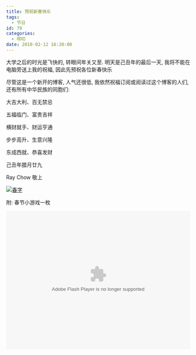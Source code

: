 ```yaml
---
title: 预祝新春快乐
tags:
  - 节日
id: 79
categories:
  - 唠叨
date: 2010-02-12 16:20:00
---
```


大学之后的时光是飞快的, 转眼间年关又至. 明天是己丑年的最后一天, 我将不能在电脑旁送上我的祝福, 因此先预祝各位新春快乐

尽管这是一个新开的博客, 人气还很低, 我依然祝福订阅或阅读过这个博客的人们, 还有所有中华民族的同胞们:

大吉大利、百无禁忌

五福临门、富贵吉祥

横财就手、财运亨通

步步高升、生意兴隆

东成西就、恭喜发财

己丑年腊月廿九

Ray Chow 敬上

[![春字](//beamnote-img.oss-cn-shanghai.aliyuncs.com/2010/spring-word.jpg)](//beamnote-img.oss-cn-shanghai.aliyuncs.com/2010/spring-word.jpg)

附: 春节小游戏一枚<!-- more -->

<object width="500" height="375" classid="clsid:d27cdb6e-ae6d-11cf-96b8-444553540000" codebase="http://download.macromedia.com/pub/shockwave/cabs/flash/swflash.cab#version=6,0,40,0"><param name="src" value="http://ecardfile.tencent.com/flash/jr/12/jr1213.swf" /><embed type="application/x-shockwave-flash" width="500" height="375" src="http://ecardfile.tencent.com/flash/jr/12/jr1213.swf" /></object>
